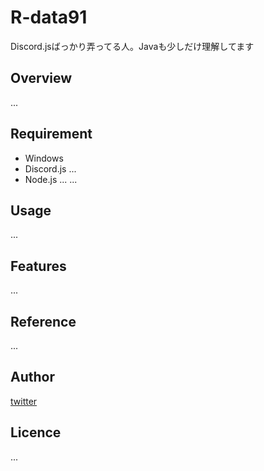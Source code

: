 # R-data91

Discord.jsばっかり弄ってる人。Javaも少しだけ理解してます

<!-- <p align="left"> 
  <img alt="Top Langs" height="150px" src="https://github-readme-stats.vercel.app/api/top-langs/?username=R-data91&layout=compact&show_icons=true&theme=onedark" />
  <img alt="github stats" height="150px" src="https://github-readme-stats.vercel.app/api?username=R-data91&theme=onedark&show_icons=ture" />
</p>

[![trophy](https://github-profile-trophy.vercel.app/?username=R-data91&theme=onedark&column=7
)](https://github.com/ryo-ma/github-profile-trophy) -->

## Overview
...

## Requirement

- Windows
- Discord.js ...
- Node.js ...
...

## Usage
...

## Features
...

## Reference
...

## Author

[twitter](https://twitter.com/)

## Licence
...
